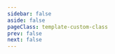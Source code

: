 ```yaml
---
sidebar: false
aside: false
pageClass: template-custom-class
prev: false
next: false
---
```


<DemoTemplateDetail></DemoTemplateDetail>

<style lang="scss">
.template-custom-class {
  .VPDoc {
    padding: 0;

    .container{
        margin: 0;
        max-width: 100% !important;

        .content{
            padding: 0;
            margin: 0;
            max-width: 100% !important;
        }
    }
  }
}
</style>
